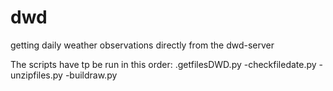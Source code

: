 # dwd
getting daily weather observations directly from the dwd-server

The scripts have tp be run in this order:
.getfilesDWD.py
-checkfiledate.py
-unzipfiles.py
-buildraw.py
